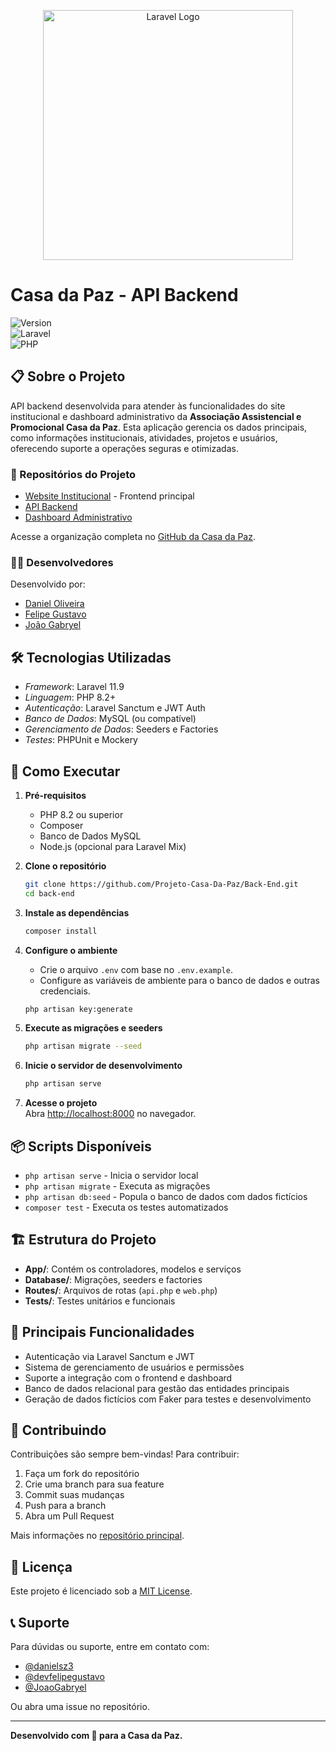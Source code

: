 <p align="center"><a href="https://laravel.com" target="_blank"><img src="https://raw.githubusercontent.com/laravel/art/master/logo-lockup/5%20SVG/2%20CMYK/1%20Full%20Color/laravel-logolockup-cmyk-red.svg" width="400" alt="Laravel Logo"></a></p>

# Casa da Paz - API Backend

![Version](https://img.shields.io/badge/version-0.1.0-blue.svg)  
![Laravel](https://img.shields.io/badge/Laravel-11.9-red)  
![PHP](https://img.shields.io/badge/PHP-8.2+-blue)

## 📋 Sobre o Projeto

API backend desenvolvida para atender às funcionalidades do site institucional e dashboard administrativo da **Associação Assistencial e Promocional Casa da Paz**. Esta aplicação gerencia os dados principais, como informações institucionais, atividades, projetos e usuários, oferecendo suporte a operações seguras e otimizadas.

### 🔗 Repositórios do Projeto
- [Website Institucional](https://github.com/Projeto-Casa-Da-Paz/Page) - Frontend principal  
- [API Backend](https://github.com/Projeto-Casa-Da-Paz/Back-End)  
- [Dashboard Administrativo](https://github.com/Projeto-Casa-Da-Paz/Dashboard)  

Acesse a organização completa no [GitHub da Casa da Paz](https://github.com/Projeto-Casa-Da-Paz).

### 👨‍💻 Desenvolvedores

Desenvolvido por:

- [Daniel Oliveira](https://github.com/danielsz3)
- [Felipe Gustavo](https://github.com/devfelipegustavo)
- [João Gabryel](https://github.com/JoaoGabryel)

## 🛠 Tecnologias Utilizadas

- *Framework*: Laravel 11.9  
- *Linguagem*: PHP 8.2+  
- *Autenticação*: Laravel Sanctum e JWT Auth  
- *Banco de Dados*: MySQL (ou compatível)  
- *Gerenciamento de Dados*: Seeders e Factories  
- *Testes*: PHPUnit e Mockery  

## 🚀 Como Executar

1. **Pré-requisitos**
   - PHP 8.2 ou superior  
   - Composer  
   - Banco de Dados MySQL  
   - Node.js (opcional para Laravel Mix)  

2. **Clone o repositório**  
   ```bash
   git clone https://github.com/Projeto-Casa-Da-Paz/Back-End.git
   cd back-end
   ```

3. **Instale as dependências**  
   ```bash
   composer install
   ```

4. **Configure o ambiente**  
   - Crie o arquivo `.env` com base no `.env.example`.  
   - Configure as variáveis de ambiente para o banco de dados e outras credenciais.  
   ```bash
   php artisan key:generate
   ```

5. **Execute as migrações e seeders**  
   ```bash
   php artisan migrate --seed
   ```

6. **Inicie o servidor de desenvolvimento**  
   ```bash
   php artisan serve
   ```

7. **Acesse o projeto**  
   Abra [http://localhost:8000](http://localhost:8000) no navegador.  

## 📦 Scripts Disponíveis

- `php artisan serve` - Inicia o servidor local  
- `php artisan migrate` - Executa as migrações  
- `php artisan db:seed` - Popula o banco de dados com dados fictícios  
- `composer test` - Executa os testes automatizados  

## 🏗 Estrutura do Projeto

- **App/**: Contém os controladores, modelos e serviços  
- **Database/**: Migrações, seeders e factories  
- **Routes/**: Arquivos de rotas (`api.php` e `web.php`)  
- **Tests/**: Testes unitários e funcionais  

## 📝 Principais Funcionalidades

- Autenticação via Laravel Sanctum e JWT  
- Sistema de gerenciamento de usuários e permissões  
- Suporte a integração com o frontend e dashboard  
- Banco de dados relacional para gestão das entidades principais  
- Geração de dados fictícios com Faker para testes e desenvolvimento  

## 🤝 Contribuindo

Contribuições são sempre bem-vindas! Para contribuir:

1. Faça um fork do repositório  
2. Crie uma branch para sua feature  
3. Commit suas mudanças  
4. Push para a branch  
5. Abra um Pull Request  

Mais informações no [repositório principal](https://github.com/Projeto-Casa-Da-Paz).

## 📄 Licença

Este projeto é licenciado sob a [MIT License](https://opensource.org/licenses/MIT).

## 📞 Suporte

Para dúvidas ou suporte, entre em contato com:  
- [@danielsz3](https://github.com/danielsz3)  
- [@devfelipegustavo](https://github.com/devfelipegustavo)  
- [@JoaoGabryel](https://github.com/JoaoGabryel)  

Ou abra uma issue no repositório.  

---

**Desenvolvido com 💙 para a Casa da Paz.**
